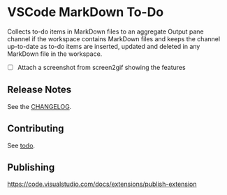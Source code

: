 # VSCode MarkDown To-Do

Collects to-do items in MarkDown files to an aggregate Output pane channel if the workspace contains MarkDown files and keeps the channel up-to-date as to-do items are inserted, updated and deleted in any MarkDown file in the workspace.

- [ ] Attach a screenshot from screen2gif showing the features

## Release Notes

See the [CHANGELOG](CHANGELOG.md).

## Contributing

See [todo](todo).

## Publishing

https://code.visualstudio.com/docs/extensions/publish-extension
